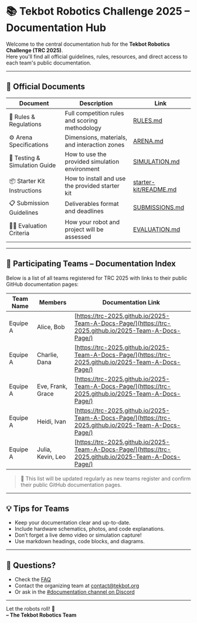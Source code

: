 # 📚 Tekbot Robotics Challenge 2025 – Documentation Hub

Welcome to the central documentation hub for the **Tekbot Robotics Challenge (TRC 2025)**.  
Here you'll find all official guidelines, rules, resources, and direct access to each team's public documentation.

---

## 📘 Official Documents

| Document                         | Description                                      | Link                     |
|----------------------------------|--------------------------------------------------|--------------------------|
| 🏁 Rules & Regulations           | Full competition rules and scoring methodology   | [RULES.md](./RULES.md)  |
| ⚙️ Arena Specifications          | Dimensions, materials, and interaction zones     | [ARENA.md](./ARENA.md)  |
| 🧪 Testing & Simulation Guide    | How to use the provided simulation environment   | [SIMULATION.md](./SIMULATION.md) |
| 📦 Starter Kit Instructions      | How to install and use the provided starter kit  | [starter-kit/README.md](./starter-kit/README.md) |
| 📋 Submission Guidelines         | Deliverables format and deadlines                | [SUBMISSIONS.md](./SUBMISSIONS.md) |
| 🧑‍⚖️ Evaluation Criteria         | How your robot and project will be assessed      | [EVALUATION.md](./EVALUATION.md) |

---

## 📂 Participating Teams – Documentation Index

Below is a list of all teams registered for TRC 2025 with links to their public GitHub documentation pages:

| Team Name         | Members              | Documentation Link                                |
|-------------------|----------------------|----------------------------------------------------|
| Equipe A          | Alice, Bob           | [https://trc-2025.github.io/2025-Team-A-Docs-Page/](https://trc-2025.github.io/2025-Team-A-Docs-Page/) |
| Equipe A          | Charlie, Dana        | [https://trc-2025.github.io/2025-Team-A-Docs-Page/](https://trc-2025.github.io/2025-Team-A-Docs-Page/) |
| Equipe A          | Eve, Frank, Grace    | [https://trc-2025.github.io/2025-Team-A-Docs-Page/](https://trc-2025.github.io/2025-Team-A-Docs-Page/) |
| Equipe A          | Heidi, Ivan          | [https://trc-2025.github.io/2025-Team-A-Docs-Page/](https://trc-2025.github.io/2025-Team-A-Docs-Page/) |
| Equipe A          | Julia, Kevin, Leo    | [https://trc-2025.github.io/2025-Team-A-Docs-Page/](https://trc-2025.github.io/2025-Team-A-Docs-Page/) |

> 🔄 This list will be updated regularly as new teams register and confirm their public GitHub documentation pages.

---

## 💡 Tips for Teams

- Keep your documentation clear and up-to-date.
- Include hardware schematics, photos, and code explanations.
- Don’t forget a live demo video or simulation capture!
- Use markdown headings, code blocks, and diagrams.

---

## 🤝 Questions?

- Check the [FAQ](./FAQ.md)
- Contact the organizing team at [contact@tekbot.org](mailto:contact@tekbot.org)
- Or ask in the [#documentation channel on Discord](https://discord.com/channels/1376252948291522610/@home)

---

Let the robots roll! 🦾  
**– The Tekbot Robotics Team**
